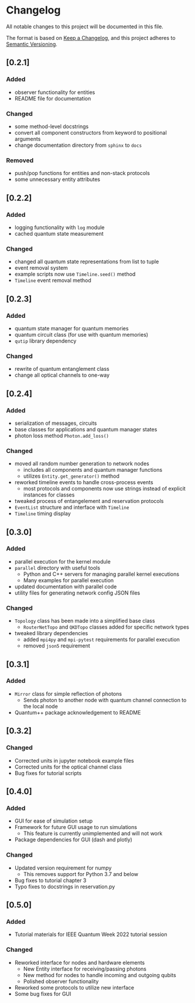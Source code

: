 # Changelog

All notable changes to this project will be documented in this file.

The format is based on [Keep a Changelog](https://keepachangelog.com/en/1.0.0/),
and this project adheres to [Semantic Versioning](https://semver.org/spec/v2.0.0.html).

## [0.2.1]
### Added
- observer functionality for entities
- README file for documentation

### Changed
- some method-level docstrings
- convert all component constructors from keyword to positional arguments
- change documentation directory from `sphinx` to `docs`

### Removed
- push/pop functions for entities and non-stack protocols
- some unnecessary entity attributes

## [0.2.2]
### Added
- logging functionality with `log` module
- cached quantum state measurement

### Changed
- changed all quantum state representations from list to tuple
- event removal system
- example scripts now use `Timeline.seed()` method
- `Timeline` event removal method

## [0.2.3]
### Added
- quantum state manager for quantum memories
- quantum circuit class (for use with quantum memories)
- `qutip` library dependency

### Changed
- rewrite of quantum entanglement class
- change all optical channels to one-way

## [0.2.4]
### Added
- serialization of messages, circuits
- base classes for applications and quantum manager states
- photon loss method `Photon.add_loss()`

### Changed
- moved all random number generation to network nodes
  - includes all components and quantum manager functions
  - utilizes `Entity.get_generator()` method
- reworked timeline events to handle cross-process events
  - most protocols and components now use strings instead of explicit instances for classes
- tweaked process of entangelement and reservation protocols
- `EventList` structure and interface with `Timeline`
- `Timeline` timing display

## [0.3.0]
### Added
- parallel execution for the kernel module
- `parallel` directory with useful tools
  - Python and C++ servers for managing parallel kernel executions
  - Many examples for parallel execution
- updated documentation with parallel code
- utility files for generating network config JSON files

### Changed
- `Topology` class has been made into a simplified base class
  - `RouterNetTopo` and `QKDTopo` classes added for specific network types
- tweaked library dependencies
  - added `mpi4py` and `mpi-pytest` requirements for parallel execution
  - removed `json5` requirement

## [0.3.1]
### Added
- `Mirror` class for simple reflection of photons
  - Sends photon to another node with quantum channel connection to the local node
- Quantum++ package acknowledgement to README

## [0.3.2]
### Changed
- Corrected units in jupyter notebook example files
- Corrected units for the optical channel class
- Bug fixes for tutorial scripts

## [0.4.0]
### Added
- GUI for ease of simulation setup
- Framework for future GUI usage to run simulations
  - This feature is currently unimplemented and will not work
- Package dependencies for GUI (dash and plotly)

### Changed
- Updated version requirement for numpy
  - This removes support for Python 3.7 and below
- Bug fixes to tutorial chapter 3
- Typo fixes to docstrings in reservation.py

## [0.5.0]
### Added
- Tutorial materials for IEEE Quantum Week 2022 tutorial session

### Changed
- Reworked interface for nodes and hardware elements
  - New Entity interface for receiving/passing photons
  - New method for nodes to handle incoming and outgoing qubits
  - Polished observer functionality
- Reworked some protocols to utilize new interface
- Some bug fixes for GUI
